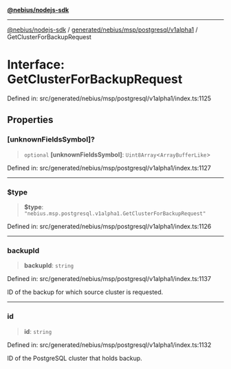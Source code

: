 [**@nebius/nodejs-sdk**](../../../../../../README.md)

---

[@nebius/nodejs-sdk](../../../../../../README.md) / [generated/nebius/msp/postgresql/v1alpha1](../README.md) / GetClusterForBackupRequest

# Interface: GetClusterForBackupRequest

Defined in: src/generated/nebius/msp/postgresql/v1alpha1/index.ts:1125

## Properties

### \[unknownFieldsSymbol\]?

> `optional` **\[unknownFieldsSymbol\]**: `Uint8Array`\<`ArrayBufferLike`\>

Defined in: src/generated/nebius/msp/postgresql/v1alpha1/index.ts:1127

---

### $type

> **$type**: `"nebius.msp.postgresql.v1alpha1.GetClusterForBackupRequest"`

Defined in: src/generated/nebius/msp/postgresql/v1alpha1/index.ts:1126

---

### backupId

> **backupId**: `string`

Defined in: src/generated/nebius/msp/postgresql/v1alpha1/index.ts:1137

ID of the backup for which source cluster is requested.

---

### id

> **id**: `string`

Defined in: src/generated/nebius/msp/postgresql/v1alpha1/index.ts:1132

ID of the PostgreSQL cluster that holds backup.
